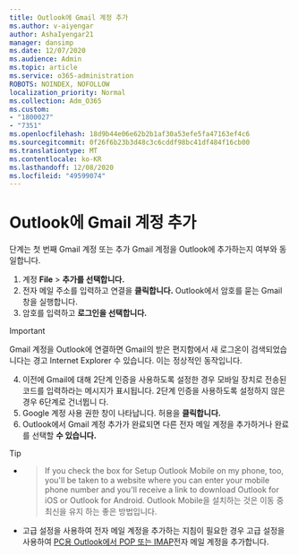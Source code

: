 ```yaml
---
title: Outlook에 Gmail 계정 추가
ms.author: v-aiyengar
author: AshaIyengar21
manager: dansimp
ms.date: 12/07/2020
ms.audience: Admin
ms.topic: article
ms.service: o365-administration
ROBOTS: NOINDEX, NOFOLLOW
localization_priority: Normal
ms.collection: Adm_O365
ms.custom:
- "1800027"
- "7351"
ms.openlocfilehash: 18d9b44e06e62b2b1af30a53efe5fa47163ef4c6
ms.sourcegitcommit: 0f26f6b23b3d48c3c6cddf98bc41df484f16cb00
ms.translationtype: MT
ms.contentlocale: ko-KR
ms.lasthandoff: 12/08/2020
ms.locfileid: "49599074"
---
```

# <a name="add-a-gmail-account-to-outlook"></a>Outlook에 Gmail 계정 추가

단계는 첫 번째 Gmail 계정 또는 추가 Gmail 계정을 Outlook에 추가하는지 여부와 동일합니다.

1. 계정 **File**  >  **추가를 선택합니다.**
1. 전자 메일 주소를 입력하고 연결을 **클릭합니다.** Outlook에서 암호를 묻는 Gmail 창을 실행합니다. 
1. 암호를 입력하고 **로그인을 선택합니다.**
> [!IMPORTANT]
> Gmail 계정을 Outlook에 연결하면 Gmail의 받은 편지함에서 새 로그온이 검색되었습니다는 경고 Internet Explorer 수 있습니다. 이는 정상적인 동작입니다.
4. 이전에 Gmail에 대해 2단계 인증을 사용하도록 설정한 경우 모바일 장치로 전송된 코드를 입력하라는 메시지가 표시됩니다. 2단계 인증을 사용하도록 설정하지 않은 경우 6단계로 건너뜁니 다.
1. Google 계정 사용 권한 창이 나타납니다. 허용을 **클릭합니다.**
1. Outlook에서 Gmail 계정 추가가 완료되면 다른 전자 메일 계정을 추가하거나 완료를 선택할 **수 있습니다.**
> [!TIP]
- > If you check the box for Setup Outlook Mobile on my phone, too, you'll be taken to a website where you can enter your mobile phone number and you'll receive a link to download Outlook for iOS or Outlook for Android. Outlook Mobile을 설치하는 것은 이동 중 최신을 유지 하는 좋은 방법입니다.
- 고급 설정을 사용하여 전자 메일 계정을 추가하는 지침이 필요한 경우 고급 설정을 사용하여 [PC용 Outlook에서 POP 또는 IMAP](https://support.microsoft.com/office/change-or-update-email-account-settings-in-outlook-for-windows-560a9065-3c3a-4ec5-a24f-cdb9a8d622a2#bkmk_advanced)전자 메일 계정을 추가합니다.

